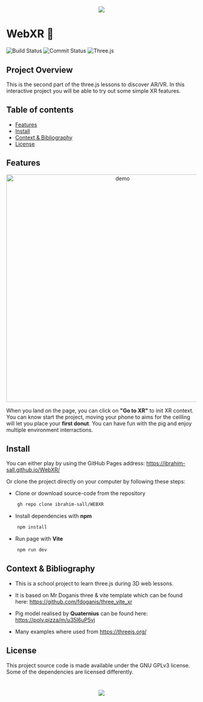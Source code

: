
<h1 align="center">
  <img src="https://capsule-render.vercel.app/api?type=waving&color=0:1E90FF,100:00BFFF&height=115&section=header"/>
</h1>

# WebXR 🐖

![Build Status](https://github.com/ibrahim-sall/WEBXR/actions/workflows/deploy.yml/badge.svg?branch=main)
![Commit Status](https://img.shields.io/github/commit-activity/t/ibrahim-sall/WEBXR?)
![Three.js](https://img.shields.io/badge/Three.js-000000?style=for-the-badge&logo=three.js&logoColor=white&style=flat-square)


## Project Overview

This is the second part of the three.js lessons to discover AR/VR. In this interactive project you will be able to try out some simple XR features.

## Table of contents
* [Features](#features)
* [Install](#install)
* [Context & Bibliography](#context--bibliography)
* [License](#license)

## Features
<p align="center">
    <img src="images/demo.gif" alt="demo" width="600"/>
</p>

When you land on the page, you can click on **"Go to XR"** to init XR context. You can know start the project, moving your phone to aims for the ceilling will let you place your **first donut**. 
You can have fun with the pig and enjoy multiple environment interractions.

## Install

You can either play by using the GitHub Pages address: 
                    https://ibrahim-sall.github.io/WebXR/

Or clone the project directly on your computer by following these steps:

- Clone or download source-code from the repository
```bash
    gh repo clone ibrahim-sall/WEBXR
```
- Install dependencies with **npm**

```bash
    npm install
```

- Run page with **Vite**

```bash
    npm run dev
```

## Context & Bibliography

- This is a school project to learn three.js during 3D web lessons.

- It is based on Mr Doganis three & vite template which can be found here:
      https://github.com/fdoganis/three_vite_xr

- Pig model realised by **Quaternius** can be found here: https://poly.pizza/m/u35l6uP5vj
  
- Many examples where used from https://threejs.org/

## License
This project source code is made available under the GNU GPLv3 license. Some of the dependencies are licensed differently. 

<h1 align="center">
  <img src="https://capsule-render.vercel.app/api?type=waving&color=0:1E90FF,100:00BFFF&height=115&reversal=true&section=footer"/>
</h1>
